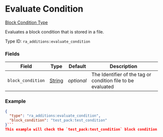 # Evaluate Condition
[Block Condition Type](../block_condition_types.md)

Evaluates a block condition that is stored in a file.

Type ID: `ra_additions:evaluate_condition`
### Fields
Field | Type | Default | Description
------|------|---------|-------------
`block_condition` | [String](../data_types/string.md) | _optional_ | The Identifier of the tag or condition file to be evaluated

### Example
```json
{
  "type": "ra_additions:evaluate_condition",
  "block_condition": "test_pack:test_condition"
}```
This example will check the `test_pack:test_condition` block condition.
